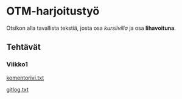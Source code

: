 # OTM-harjoitustyö

Otsikon alla tavallista tekstiä, josta osa *kursiivilla* ja osa **lihavoituna**.

## Tehtävät

### Viikko1

[komentorivi.txt](otm-harjoitustyo/laskarit/viikko1/komentorivi.txt)

[gitlog.txt](otm-harjoitustyo/laskarit/viikko1/gitlog.txt)
